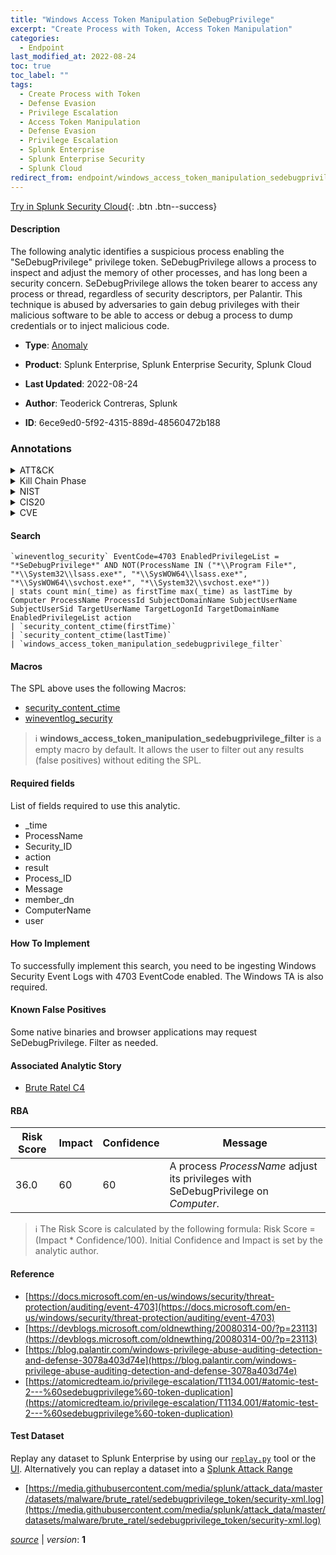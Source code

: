 ```yaml
---
title: "Windows Access Token Manipulation SeDebugPrivilege"
excerpt: "Create Process with Token, Access Token Manipulation"
categories:
  - Endpoint
last_modified_at: 2022-08-24
toc: true
toc_label: ""
tags:
  - Create Process with Token
  - Defense Evasion
  - Privilege Escalation
  - Access Token Manipulation
  - Defense Evasion
  - Privilege Escalation
  - Splunk Enterprise
  - Splunk Enterprise Security
  - Splunk Cloud
redirect_from: endpoint/windows_access_token_manipulation_sedebugprivilege/
---
```




[Try in Splunk Security Cloud](https://www.splunk.com/en_us/cyber-security.html){: .btn .btn--success}

#### Description

The following analytic identifies a suspicious process enabling the &#34;SeDebugPrivilege&#34; privilege token. SeDebugPrivilege allows a process to inspect and adjust the memory of other processes, and has long been a security concern. SeDebugPrivilege allows the token bearer to access any process or thread, regardless of security descriptors, per Palantir. This technique is abused by adversaries to gain debug privileges with their malicious software to be able to access or debug a process to dump credentials or to inject malicious code.

- **Type**: [Anomaly](https://github.com/splunk/security_content/wiki/Detection-Analytic-Types)
- **Product**: Splunk Enterprise, Splunk Enterprise Security, Splunk Cloud

- **Last Updated**: 2022-08-24
- **Author**: Teoderick Contreras, Splunk
- **ID**: 6ece9ed0-5f92-4315-889d-48560472b188

### Annotations
<details>
  <summary>ATT&CK</summary>

<div markdown="1">

#### [ATT&CK](https://attack.mitre.org/)

| ID          | Technique   | Tactic         |
| ----------- | ----------- |--------------- |
| [T1134.002](https://attack.mitre.org/techniques/T1134/002/) | Create Process with Token | Defense Evasion, Privilege Escalation |

| [T1134](https://attack.mitre.org/techniques/T1134/) | Access Token Manipulation | Defense Evasion, Privilege Escalation |

</div>
</details>


<details>
  <summary>Kill Chain Phase</summary>

<div markdown="1">

* Exploitation


</div>
</details>


<details>
  <summary>NIST</summary>

<div markdown="1">

* DE.CM



</div>
</details>

<details>
  <summary>CIS20</summary>

<div markdown="1">

* CIS 3
* CIS 5
* CIS 16



</div>
</details>

<details>
  <summary>CVE</summary>

<div markdown="1">


</div>
</details>


#### Search

```
`wineventlog_security` EventCode=4703 EnabledPrivilegeList = "*SeDebugPrivilege*" AND NOT(ProcessName IN ("*\\Program File*", "*\\System32\\lsass.exe*", "*\\SysWOW64\\lsass.exe*", "*\\SysWOW64\\svchost.exe*", "*\\System32\\svchost.exe*")) 
| stats count min(_time) as firstTime max(_time) as lastTime by Computer ProcessName ProcessId SubjectDomainName SubjectUserName SubjectUserSid TargetUserName TargetLogonId TargetDomainName EnabledPrivilegeList action 
| `security_content_ctime(firstTime)` 
| `security_content_ctime(lastTime)` 
| `windows_access_token_manipulation_sedebugprivilege_filter`
```

#### Macros
The SPL above uses the following Macros:
* [security_content_ctime](https://github.com/splunk/security_content/blob/develop/macros/security_content_ctime.yml)
* [wineventlog_security](https://github.com/splunk/security_content/blob/develop/macros/wineventlog_security.yml)

> :information_source:
> **windows_access_token_manipulation_sedebugprivilege_filter** is a empty macro by default. It allows the user to filter out any results (false positives) without editing the SPL.



#### Required fields
List of fields required to use this analytic.
* _time
* ProcessName
* Security_ID
* action
* result
* Process_ID
* Message
* member_dn
* ComputerName
* user



#### How To Implement
To successfully implement this search, you need to be ingesting Windows Security Event Logs with 4703 EventCode enabled. The Windows TA is also required.
#### Known False Positives
Some native binaries and browser applications may request SeDebugPrivilege. Filter as needed.

#### Associated Analytic Story
* [Brute Ratel C4](/stories/brute_ratel_c4)




#### RBA

| Risk Score  | Impact      | Confidence   | Message      |
| ----------- | ----------- |--------------|--------------|
| 36.0 | 60 | 60 | A process $ProcessName$ adjust its privileges with SeDebugPrivilege on $Computer$. |


> :information_source:
> The Risk Score is calculated by the following formula: Risk Score = (Impact * Confidence/100). Initial Confidence and Impact is set by the analytic author.


#### Reference

* [https://docs.microsoft.com/en-us/windows/security/threat-protection/auditing/event-4703](https://docs.microsoft.com/en-us/windows/security/threat-protection/auditing/event-4703)
* [https://devblogs.microsoft.com/oldnewthing/20080314-00/?p=23113](https://devblogs.microsoft.com/oldnewthing/20080314-00/?p=23113)
* [https://blog.palantir.com/windows-privilege-abuse-auditing-detection-and-defense-3078a403d74e](https://blog.palantir.com/windows-privilege-abuse-auditing-detection-and-defense-3078a403d74e)
* [https://atomicredteam.io/privilege-escalation/T1134.001/#atomic-test-2---%60sedebugprivilege%60-token-duplication](https://atomicredteam.io/privilege-escalation/T1134.001/#atomic-test-2---%60sedebugprivilege%60-token-duplication)



#### Test Dataset
Replay any dataset to Splunk Enterprise by using our [`replay.py`](https://github.com/splunk/attack_data#using-replaypy) tool or the [UI](https://github.com/splunk/attack_data#using-ui).
Alternatively you can replay a dataset into a [Splunk Attack Range](https://github.com/splunk/attack_range#replay-dumps-into-attack-range-splunk-server)

* [https://media.githubusercontent.com/media/splunk/attack_data/master/datasets/malware/brute_ratel/sedebugprivilege_token/security-xml.log](https://media.githubusercontent.com/media/splunk/attack_data/master/datasets/malware/brute_ratel/sedebugprivilege_token/security-xml.log)



[*source*](https://github.com/splunk/security_content/tree/develop/detections/endpoint/windows_access_token_manipulation_sedebugprivilege.yml) \| *version*: **1**